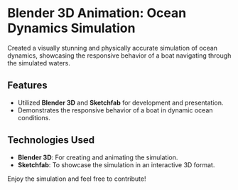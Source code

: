# Blender 3D Animation: Ocean Dynamics Simulation

Created a visually stunning and physically accurate simulation of ocean dynamics, showcasing the responsive behavior of a boat navigating through the simulated waters.

## Features
- Utilized **Blender 3D** and **Sketchfab** for development and presentation.
- Demonstrates the responsive behavior of a boat in dynamic ocean conditions.

## Technologies Used
- **Blender 3D**: For creating and animating the simulation.
- **Sketchfab**: To showcase the simulation in an interactive 3D format.

Enjoy the simulation and feel free to contribute!
